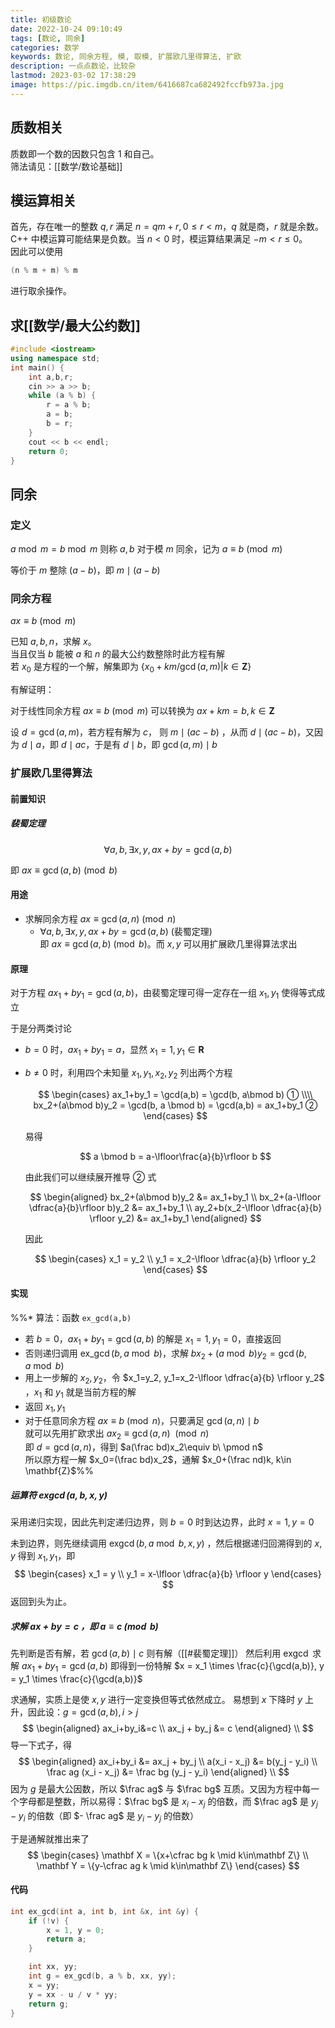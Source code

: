 ```yaml
---
title: 初级数论
date: 2022-10-24 09:10:49
tags: [数论, 同余]
categories: 数学
keywords: 数论, 同余方程, 模, 取模, 扩展欧几里得算法, 扩欧
description: 一点点数论，比较杂
lastmod: 2023-03-02 17:38:29
image: https://pic.imgdb.cn/item/6416687ca682492fccfb973a.jpg
---
```


## 质数相关

质数即一个数的因数只包含 $1$ 和自己。  
筛法请见：[[数学/数论基础]]


## 模运算相关

首先，存在唯一的整数 $q,r$ 满足 $n=qm+r, 0\leqslant r<m$，$q$ 就是商，$r$ 就是余数。    
C++ 中模运算可能结果是负数。当 $n<0$ 时，模运算结果满足 $-m<r \leqslant 0$。    
因此可以使用 

```C++
(n % m + m) % m
```

进行取余操作。

## 求[[数学/最大公约数]]


```C++
#include <iostream>
using namespace std;
int main() {
    int a,b,r;
    cin >> a >> b;
    while (a % b) {
        r = a % b;
        a = b;
        b = r;
    }
    cout << b << endl;
    return 0;
}
```

## 同余

### 定义

$a\bmod m = b \bmod m$ 则称 $a,b$ 对于模 $m$ 同余，记为 $a \equiv b \pmod m$

等价于 $m$ 整除 $(a-b)$，即 $m\mid(a-b)$

### 同余方程

$ax \equiv b \pmod m$

已知 $a,b,n$，求解 $x$。  
当且仅当 $b$ 能被 $a$ 和 $n$ 的最大公约数整除时此方程有解  
若 $x_0$ 是方程的一个解，解集即为 $\{ x_0+km /\gcd(a,m) | k\in \mathbf{Z} \}$  

有解证明：

对于线性同余方程 $ax \equiv b\pmod m$ 可以转换为 $ax+km=b,k\in \mathbf{Z}$

设 $d=\gcd(a,m)$，若方程有解为 $c$， 则 $m \mid (ac-b)$ ，从而 $d\mid(ac-b)$，又因为 $d\mid a$，即 $d\mid ac$，于是有 $d\mid b$，即 $\gcd(a,m)\mid b$

### 扩展欧几里得算法

#### 前置知识

##### 裴蜀定理

$$
\forall a,b, \exists x,y,ax+by=\gcd(a,b) 
$$

即 $ax\equiv \gcd(a,b)\pmod b$

#### 用途

* 求解同余方程 $ax \equiv \gcd(a,n) \pmod n$
  * $\forall a,b,\exists x,y,ax+by=\gcd(a,b)$ (裴蜀定理)  
    即 $ax\equiv \gcd(a,b) \pmod b$。而 $x,y$ 可以用扩展欧几里得算法求出

#### 原理

对于方程 $ax_1+by_1=\gcd (a,b)$，由裴蜀定理可得一定存在一组 $x_1,y_1$ 使得等式成立

于是分两类讨论

* $b = 0$ 时，$ax_1+by_1=a$，显然 $x_1 = 1, y_1 \in \mathbf R$

* $b \neq 0$ 时，利用四个未知量 $x_1,y_1,x_2,y_2$ 列出两个方程 
  
  $$
  \begin{cases}
ax_1+by_1 = \gcd(a,b) = \gcd(b, a\bmod b) ① \\\\
bx_2+(a\bmod b)y_2 = \gcd(b, a \bmod b) = \gcd(a,b) = ax_1+by_1 ②
\end{cases}
  $$
  
  易得
  
  $$
  a \bmod b = a-\lfloor\frac{a}{b}\rfloor b
  $$
  
  由此我们可以继续展开推导 $②$ 式
  
  $$
\begin{aligned}
bx_2+(a\bmod b)y_2 &= ax_1+by_1 \\
bx_2+(a-\lfloor \dfrac{a}{b}\rfloor b)y_2 &= ax_1+by_1 \\
ay_2+b(x_2-\lfloor \dfrac{a}{b} \rfloor y_2) &= ax_1+by_1
\end{aligned}
  $$
  
  <!--$x_2,y_2$ 只是两个表示未知量的符号，所以我们可以把它们两个互换一下，得到
  
  $$
  ax_2+b(y_2-\lfloor \dfrac{a}{b} \rfloor x_2) = ax_1+by_1
  $$
  -->
  
  因此
  
  $$
\begin{cases}
x_1 = y_2 \\
y_1 = x_2-\lfloor \dfrac{a}{b} \rfloor y_2
\end{cases}
  $$

#### 实现

%%* 算法：函数 `ex_gcd(a,b)`
  * 若 $b=0$，$ax_1+by_1=\gcd(a,b)$ 的解是 $x_1=1,y_1=0$，直接返回
  * 否则递归调用 $\operatorname{ex\_gcd}(b,a\bmod b)$，求解 $bx_2+(a\bmod b)y_2 = \gcd(b, a\bmod b)$
  * 用上一步解的 $x_2,y_2$，令 $x_1=y_2, y_1=x_2-\lfloor \dfrac{a}{b} \rfloor y_2$ ，$x_1$ 和 $y_1$ 就是当前方程的解
  * 返回 $x_1,y_1$
* 对于任意同余方程 $ax\equiv b \pmod n$，只要满足 $\gcd(a,n)\mid b$  
  就可以先用扩欧求出 $ax_2\equiv \gcd(a,n)\ \pmod n$  
  即 $d=\gcd(a,n)$，得到 $a(\frac bd)x_2\equiv b\ \pmod n$  
  所以原方程一解 $x_0=(\frac bd)x_2$，通解 $x_0+(\frac nd)k, k\in \mathbf{Z}$%%  

##### 运算符 $\operatorname{exgcd}(a,b,x,y)$

采用递归实现，因此先判定递归边界，则 $b=0$ 时到达边界，此时 $x = 1, y = 0$

未到边界，则先继续调用 $\operatorname{exgcd}(b, a\bmod b, x, y)$ ，然后根据递归回溯得到的 $x,y$ 得到 $x_1, y_1$，即
$$
\begin{cases}
x_1 = y \\
y_1 = x-\lfloor \dfrac{a}{b} \rfloor y
\end{cases}
$$
返回到头为止。

##### 求解 $ax + by = c$ ，即 $a \equiv c \pmod b$

先判断是否有解，若 $\gcd(a,b) \mid c$ 则有解（[[#裴蜀定理]]）
然后利用 $\operatorname{exgcd}$ 求解 $ax_1 + by_1 = \gcd (a,b)$
即得到一份特解 $x = x_1 \times \frac{c}{\gcd(a,b)}, y = y_1 \times \frac{c}{\gcd(a,b)}$ 

求通解，实质上是使 $x,y$ 进行一定变换但等式依然成立。
易想到 $x$ 下降时 $y$ 上升，因此设：$g = \gcd(a,b), i>j$
$$
\begin{aligned}
ax_i+by_i&=c \\
ax_j + by_j &= c
\end{aligned} \\
$$
导一下式子，得
$$
\begin{aligned}
ax_i+by_i &= ax_j + by_j \\
a(x_i - x_j) &= b(y_j - y_i) \\
\frac ag (x_i - x_j) &= \frac bg (y_j - y_i)
\end{aligned} \\
$$
因为 $g$ 是最大公因数，所以 $\frac ag$ 与 $\frac bg$ 互质。又因为方程中每一个字母都是整数，所以易得：$\frac bg$ 是 $x_i-x_j$ 的倍数，而 $\frac ag$ 是 $y_j - y_i$ 的倍数（即 $- \frac ag$ 是 $y_i - y_j$ 的倍数）

于是通解就推出来了
$$
\begin{cases}
\mathbf X = \{x+\cfrac bg k \mid k\in\mathbf Z\} \\
\mathbf Y = \{y-\cfrac ag k \mid k\in\mathbf Z\}
\end{cases}
$$



#### 代码

```cpp
int ex_gcd(int a, int b, int &x, int &y) {
    if (!v) {
        x = 1, y = 0;
        return a;
    }

    int xx, yy;
    int g = ex_gcd(b, a % b, xx, yy);
    x = yy;
    y = xx - u / v * yy;
    return g; 
}
```
